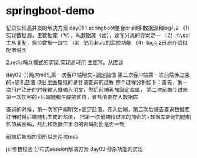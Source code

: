 # springboot-demo
记录实现高并发的解决方案
day01
1.springboot整合druid多数据源和log4j2
  （1）实现数据源，主数据库（写），从数据库（读），读写分离的方案之一
  （2）mysql主从复制，保持数据一致性
  （3）使用druid的监控功能
  （4）log4j2日志介绍和配置说明
  
2.redis哨兵模式的实现,实现高可用
	主库写，从库读
	
day02
(1)两次md5,第一次客户端明文+固定盐值
第二次客户端第一次前端传过来的+随机盐值
项目里面模拟的是登录查询的过程
整个过程分析如下：首先，第一次用户注册的时候输入框输入明文，然后前端再加固定盐值，
第二次前端传过来第一次加密的+后端随机生成的盐值，该盐值要存入数据库

查询的时候，第一次客户端明文+固定盐值，传入后端，第二次后端去查询数据库注册时候后端随机生成的盐值，
把第一次前端传过来的加密的+数据库查询的随机盐值成密码，然后和数据库里面的密码对比是否一致

前端后端都加密所以是两次md5

jsr参数校验
分布式session解决方案
day03
秒杀功能的实现
 
